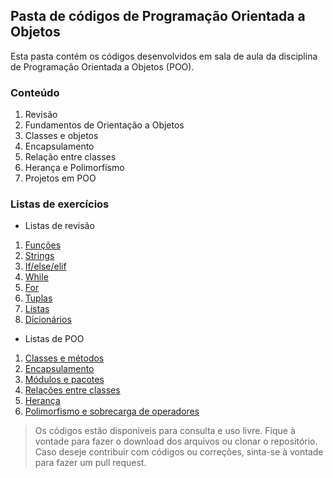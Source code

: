 ## Pasta de códigos de Programação Orientada a Objetos
Esta pasta contém os códigos desenvolvidos em sala de aula da disciplina de Programação Orientada a Objetos (POO).

### Conteúdo
1. Revisão
2. Fundamentos de Orientação a Objetos
3. Classes e objetos
4. Encapsulamento
5. Relação entre classes
6. Herança e Polimorfismo
7. Projetos em POO

### Listas de exercícios
- Listas de revisão
1. [Funções](Listas_de_exercicios/Revisao_lista1-funcoes.pdf)
2. [Strings](Listas_de_exercicios/Revisao_lista2-strings.pdf)
3. [If/else/elif](Listas_de_exercicios/Revisao_lista3-if.pdf)
4. [While](Listas_de_exercicios/Revisao_lista4-while.pdf)
5. [For](Listas_de_exercicios/Revisao_lista5-for.pdf)
6. [Tuplas](Listas_de_exercicios/Revisao_lista6-tuplas.pdf)
7. [Listas](Listas_de_exercicios/Revisao_lista7-listas.pdf)
8. [Dicionários](Listas_de_exercicios/Revisao_lista8-dicionarios.pdf)
- Listas de POO
1. [Classes e métodos](Listas_de_exercicios/Lista_classes_metodos.pdf)
2. [Encapsulamento](Listas_de_exercicios/Lista_encapsulamento.pdf)
3. [Módulos e pacotes](Listas_de_exercicios/Lista_modulos_pacotes.pdf)
4. [Relações entre classes](Listas_de_exercicios/Lista_relacoes_classes.pdf)
5. [Herança](Listas_de_exercicios/Lista_heranca.pdf)
6. [Polimorfismo e sobrecarga de operadores](Listas_de_exercicios/Lista_polimorfismo.pdf)

> Os códigos estão disponíveis para consulta e uso livre. Fique à vontade para fazer o download dos arquivos ou clonar o repositório. Caso deseje contribuir com códigos ou correções, sinta-se à vontade para fazer um pull request.